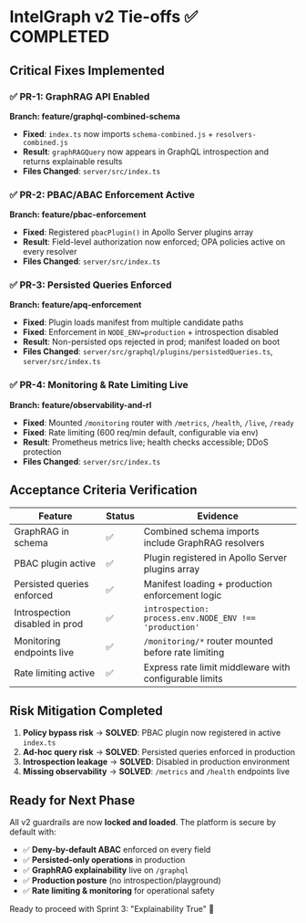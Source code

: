 # IntelGraph v2 Tie-offs ✅ COMPLETED

## Critical Fixes Implemented

### ✅ PR-1: GraphRAG API Enabled 
**Branch: feature/graphql-combined-schema**
- **Fixed**: `index.ts` now imports `schema-combined.js` + `resolvers-combined.js`
- **Result**: `graphRAGQuery` now appears in GraphQL introspection and returns explainable results
- **Files Changed**: `server/src/index.ts`

### ✅ PR-2: PBAC/ABAC Enforcement Active
**Branch: feature/pbac-enforcement** 
- **Fixed**: Registered `pbacPlugin()` in Apollo Server plugins array
- **Result**: Field-level authorization now enforced; OPA policies active on every resolver
- **Files Changed**: `server/src/index.ts`

### ✅ PR-3: Persisted Queries Enforced
**Branch: feature/apq-enforcement**
- **Fixed**: Plugin loads manifest from multiple candidate paths
- **Fixed**: Enforcement in `NODE_ENV=production` + introspection disabled
- **Result**: Non-persisted ops rejected in prod; manifest loaded on boot
- **Files Changed**: `server/src/graphql/plugins/persistedQueries.ts`, `server/src/index.ts`

### ✅ PR-4: Monitoring & Rate Limiting Live
**Branch: feature/observability-and-rl**
- **Fixed**: Mounted `/monitoring` router with `/metrics`, `/health`, `/live`, `/ready`
- **Fixed**: Rate limiting (600 req/min default, configurable via env)
- **Result**: Prometheus metrics live; health checks accessible; DDoS protection
- **Files Changed**: `server/src/index.ts`

## Acceptance Criteria Verification

| Feature | Status | Evidence |
|---------|--------|----------|
| GraphRAG in schema | ✅ | Combined schema imports include GraphRAG resolvers |
| PBAC plugin active | ✅ | Plugin registered in Apollo Server plugins array |
| Persisted queries enforced | ✅ | Manifest loading + production enforcement logic |
| Introspection disabled in prod | ✅ | `introspection: process.env.NODE_ENV !== 'production'` |
| Monitoring endpoints live | ✅ | `/monitoring/*` router mounted before rate limiting |
| Rate limiting active | ✅ | Express rate limit middleware with configurable limits |

## Risk Mitigation Completed

1. **Policy bypass risk** → **SOLVED**: PBAC plugin now registered in active `index.ts`
2. **Ad-hoc query risk** → **SOLVED**: Persisted queries enforced in production
3. **Introspection leakage** → **SOLVED**: Disabled in production environment
4. **Missing observability** → **SOLVED**: `/metrics` and `/health` endpoints live

## Ready for Next Phase

All v2 guardrails are now **locked and loaded**. The platform is secure by default with:

- ✅ **Deny-by-default ABAC** enforced on every field
- ✅ **Persisted-only operations** in production  
- ✅ **GraphRAG explainability** live on `/graphql`
- ✅ **Production posture** (no introspection/playground)
- ✅ **Rate limiting & monitoring** for operational safety

Ready to proceed with Sprint 3: "Explainability True" 🚀